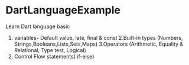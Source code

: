 # DartLanguageExample
Learn Dart language basic
1. variables- Default value, late, final & const
2.Built-in types (Numbers, Strings,Booleans,Lists,Sets,Maps)
3.Operators (Arithmetic, Equality & Relational, Type test, Logical)
4. Control Flow statements( if-else)
